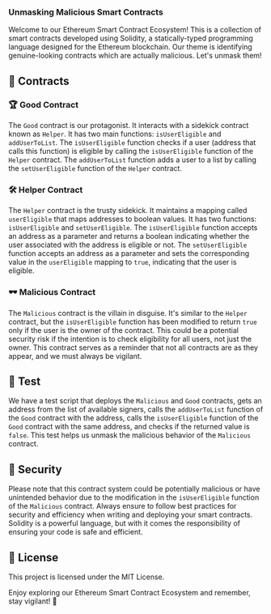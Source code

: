 
### Unmasking Malicious Smart Contracts 

Welcome to our Ethereum Smart Contract Ecosystem! This is a collection of smart contracts developed using Solidity, a statically-typed programming language designed for the Ethereum blockchain. Our theme is identifying genuine-looking contracts which are actually malicious. Let's unmask them!

## 📖 Contracts

### 🏆 Good Contract

The `Good` contract is our protagonist. It interacts with a sidekick contract known as `Helper`. It has two main functions: `isUserEligible` and `addUserToList`. The `isUserEligible` function checks if a user (address that calls this function) is eligible by calling the `isUserEligible` function of the `Helper` contract. The `addUserToList` function adds a user to a list by calling the `setUserEligible` function of the `Helper` contract.

### 🛠️ Helper Contract

The `Helper` contract is the trusty sidekick. It maintains a mapping called `userEligible` that maps addresses to boolean values. It has two functions: `isUserEligible` and `setUserEligible`. The `isUserEligible` function accepts an address as a parameter and returns a boolean indicating whether the user associated with the address is eligible or not. The `setUserEligible` function accepts an address as a parameter and sets the corresponding value in the `userEligible` mapping to `true`, indicating that the user is eligible.

### 🕶️ Malicious Contract

The `Malicious` contract is the villain in disguise. It's similar to the `Helper` contract, but the `isUserEligible` function has been modified to return `true` only if the user is the owner of the contract. This could be a potential security risk if the intention is to check eligibility for all users, not just the owner. This contract serves as a reminder that not all contracts are as they appear, and we must always be vigilant.

## 🧪 Test

We have a test script that deploys the `Malicious` and `Good` contracts, gets an address from the list of available signers, calls the `addUserToList` function of the `Good` contract with the address, calls the `isUserEligible` function of the `Good` contract with the same address, and checks if the returned value is `false`. This test helps us unmask the malicious behavior of the `Malicious` contract.

## 🔐 Security

Please note that this contract system could be potentially malicious or have unintended behavior due to the modification in the `isUserEligible` function of the `Malicious` contract. Always ensure to follow best practices for security and efficiency when writing and deploying your smart contracts. Solidity is a powerful language, but with it comes the responsibility of ensuring your code is safe and efficient.

## 📄 License

This project is licensed under the MIT License.

Enjoy exploring our Ethereum Smart Contract Ecosystem and remember, stay vigilant! 🚀
 

